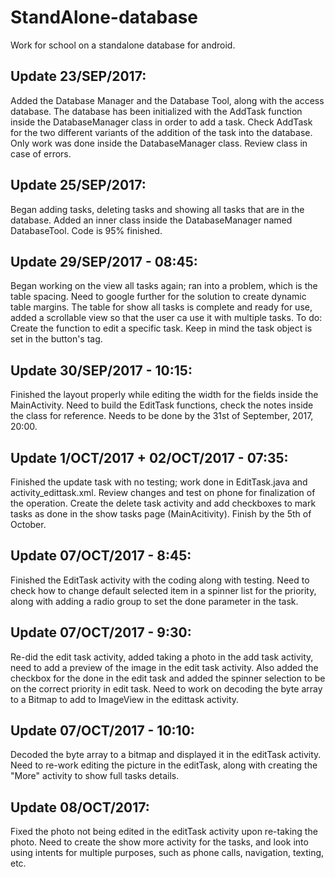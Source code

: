 # StandAlone-database
Work for school on a standalone database for android.

## Update 23/SEP/2017:
Added the Database Manager and the Database Tool, along with the access database. The database has been initialized with the AddTask function inside the DatabaseManager class in order to add a task.
Check AddTask for the two different variants of the addition of the task into the database.
Only work was done inside the DatabaseManager class. Review class in case of errors.

## Update 25/SEP/2017:
Began adding tasks, deleting tasks and showing all tasks that are in the database. Added an inner class inside the DatabaseManager named DatabaseTool. Code is 95% finished.

## Update 29/SEP/2017 - 08:45:
Began working on the view all tasks again; ran into a problem, which is the table spacing. Need to google further for the solution to create dynamic table margins. The table for show all tasks is complete and ready for use, added a scrollable view so that the user ca use it with multiple tasks.
To do: Create the function to edit a specific task. Keep in mind the task object is set in the button's tag. 

## Update 30/SEP/2017 - 10:15:
Finished the layout properly while editing the width for the fields inside the MainActivity. Need to build the EditTask functions, check the notes inside the class for reference.
Needs to be done by the 31st of September, 2017, 20:00.

## Update 1/OCT/2017 + 02/OCT/2017 - 07:35:
Finished the update task with no testing; work done in EditTask.java and activity_edittask.xml. Review changes and test on phone for finalization of the operation. Create the delete task activity and add checkboxes to mark tasks as done in the show tasks page (MainAcitivity). Finish by the 5th of October.
 
## Update 07/OCT/2017 - 8:45:
Finished the EditTask activity with the coding along with testing. Need to check how to change default selected item in a spinner list for the priority, along with adding a radio group to set the done parameter in the task.

## Update 07/OCT/2017 - 9:30:
Re-did the edit task activity, added taking a photo in the add task activity, need to add a preview of the image in the edit task activity. Also added the checkbox for the done in the edit task and added the spinner selection to be on the correct priority in edit task. Need to work on decoding the byte array to a Bitmap to add to ImageView in the edittask activity.

## Update 07/OCT/2017 - 10:10:
Decoded the byte array to a bitmap and displayed it in the editTask activity. Need to re-work editing the picture in the editTask, along with creating the "More" activity to show full tasks details.

## Update 08/OCT/2017:
Fixed the photo not being edited in the editTask activity upon re-taking the photo. Need to create the show more activity for the tasks, and look into using intents for multiple purposes, such as phone calls, navigation, texting, etc.